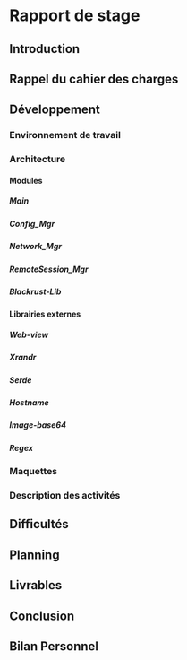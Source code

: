 # Rapport de stage
## Introduction
## Rappel du cahier des charges
## Développement
### Environnement de travail
### Architecture
#### Modules
##### Main
##### Config_Mgr
##### Network_Mgr
##### RemoteSession_Mgr
##### Blackrust-Lib
#### Librairies externes
##### Web-view
##### Xrandr
##### Serde
##### Hostname
##### Image-base64
##### Regex
### Maquettes
### Description des activités
## Difficultés
## Planning
## Livrables
## Conclusion
## Bilan Personnel